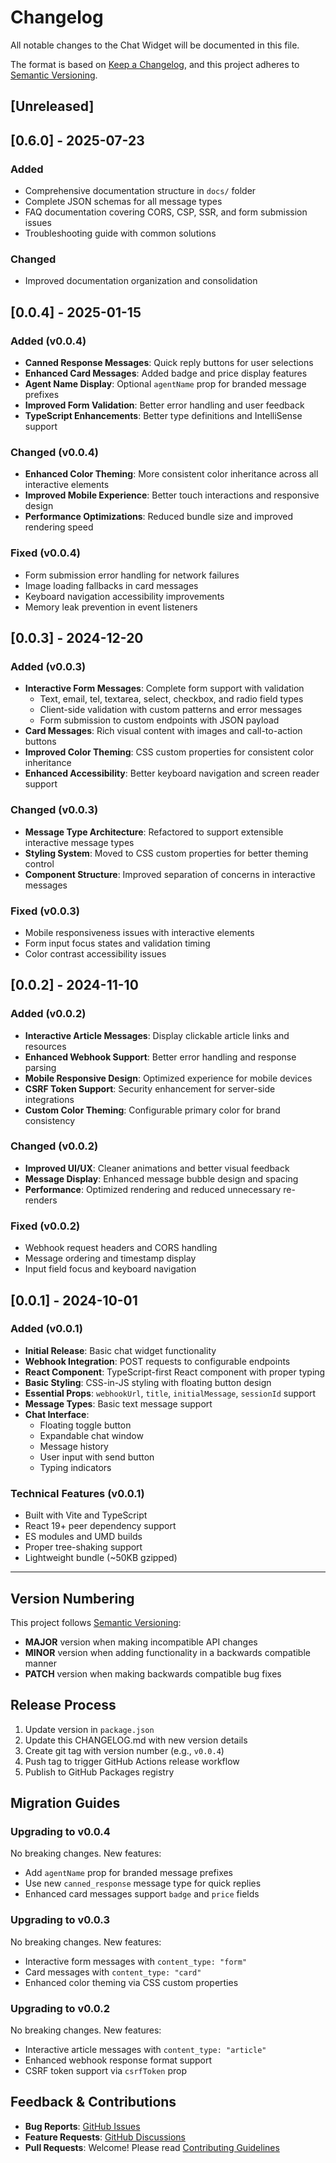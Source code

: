# Changelog

All notable changes to the Chat Widget will be documented in this file.

The format is based on [Keep a Changelog](https://keepachangelog.com/en/1.0.0/),
and this project adheres to [Semantic Versioning](https://semver.org/spec/v2.0.0.html).

## [Unreleased]

## [0.6.0] - 2025-07-23

### Added

- Comprehensive documentation structure in `docs/` folder
- Complete JSON schemas for all message types
- FAQ documentation covering CORS, CSP, SSR, and form submission issues
- Troubleshooting guide with common solutions

### Changed

- Improved documentation organization and consolidation

## [0.0.4] - 2025-01-15

### Added (v0.0.4)

- **Canned Response Messages**: Quick reply buttons for user selections
- **Enhanced Card Messages**: Added badge and price display features  
- **Agent Name Display**: Optional `agentName` prop for branded message prefixes
- **Improved Form Validation**: Better error handling and user feedback
- **TypeScript Enhancements**: Better type definitions and IntelliSense support

### Changed (v0.0.4)

- **Enhanced Color Theming**: More consistent color inheritance across all interactive elements
- **Improved Mobile Experience**: Better touch interactions and responsive design
- **Performance Optimizations**: Reduced bundle size and improved rendering speed

### Fixed (v0.0.4)

- Form submission error handling for network failures
- Image loading fallbacks in card messages
- Keyboard navigation accessibility improvements
- Memory leak prevention in event listeners

## [0.0.3] - 2024-12-20

### Added (v0.0.3)

- **Interactive Form Messages**: Complete form support with validation
  - Text, email, tel, textarea, select, checkbox, and radio field types
  - Client-side validation with custom patterns and error messages
  - Form submission to custom endpoints with JSON payload
- **Card Messages**: Rich visual content with images and call-to-action buttons
- **Improved Color Theming**: CSS custom properties for consistent color inheritance
- **Enhanced Accessibility**: Better keyboard navigation and screen reader support

### Changed (v0.0.3)

- **Message Type Architecture**: Refactored to support extensible interactive message types
- **Styling System**: Moved to CSS custom properties for better theming control
- **Component Structure**: Improved separation of concerns in interactive messages

### Fixed (v0.0.3)

- Mobile responsiveness issues with interactive elements
- Form input focus states and validation timing
- Color contrast accessibility issues

## [0.0.2] - 2024-11-10

### Added (v0.0.2)

- **Interactive Article Messages**: Display clickable article links and resources
- **Enhanced Webhook Support**: Better error handling and response parsing
- **Mobile Responsive Design**: Optimized experience for mobile devices
- **CSRF Token Support**: Security enhancement for server-side integrations
- **Custom Color Theming**: Configurable primary color for brand consistency

### Changed (v0.0.2)

- **Improved UI/UX**: Cleaner animations and better visual feedback
- **Message Display**: Enhanced message bubble design and spacing
- **Performance**: Optimized rendering and reduced unnecessary re-renders

### Fixed (v0.0.2)

- Webhook request headers and CORS handling
- Message ordering and timestamp display
- Input field focus and keyboard navigation

## [0.0.1] - 2024-10-01

### Added (v0.0.1)

- **Initial Release**: Basic chat widget functionality
- **Webhook Integration**: POST requests to configurable endpoints
- **React Component**: TypeScript-first React component with proper typing
- **Basic Styling**: CSS-in-JS styling with floating button design
- **Essential Props**: `webhookUrl`, `title`, `initialMessage`, `sessionId` support
- **Message Types**: Basic text message support
- **Chat Interface**:
  - Floating toggle button
  - Expandable chat window
  - Message history
  - User input with send button
  - Typing indicators

### Technical Features (v0.0.1)

- Built with Vite and TypeScript
- React 19+ peer dependency support
- ES modules and UMD builds
- Proper tree-shaking support
- Lightweight bundle (~50KB gzipped)

---

## Version Numbering

This project follows [Semantic Versioning](https://semver.org/):

- **MAJOR** version when making incompatible API changes
- **MINOR** version when adding functionality in a backwards compatible manner  
- **PATCH** version when making backwards compatible bug fixes

## Release Process

1. Update version in `package.json`
2. Update this CHANGELOG.md with new version details
3. Create git tag with version number (e.g., `v0.0.4`)
4. Push tag to trigger GitHub Actions release workflow
5. Publish to GitHub Packages registry

## Migration Guides

### Upgrading to v0.0.4

No breaking changes. New features:

- Add `agentName` prop for branded message prefixes
- Use new `canned_response` message type for quick replies
- Enhanced card messages support `badge` and `price` fields

### Upgrading to v0.0.3

No breaking changes. New features:

- Interactive form messages with `content_type: "form"`
- Card messages with `content_type: "card"`
- Enhanced color theming via CSS custom properties

### Upgrading to v0.0.2

No breaking changes. New features:

- Interactive article messages with `content_type: "article"`
- Enhanced webhook response format support
- CSRF token support via `csrfToken` prop

## Feedback & Contributions

- **Bug Reports**: [GitHub Issues](https://github.com/merteraslan/chat-widget/issues)
- **Feature Requests**: [GitHub Discussions](https://github.com/merteraslan/chat-widget/discussions)
- **Pull Requests**: Welcome! Please read [Contributing Guidelines](./docs/contributing.md)
